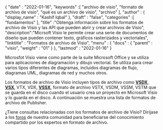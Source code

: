 {
  "date" : "2022-01-16",
  "keywords" :[ "archivo de visio", "formato de archivo de visio", "qué es un archivo de visio", "archivo" ],
  "author" : {
    "display_name" : "Kashif Iqbal"
},
  "draft" : "false",
  "categories" :[ "fundamentos" ],
  "title" :"Obtenga información sobre los formatos de archivo de Visio y las API que pueden abrir y crear archivos de Visio",
  "description":"Micrsoft Visio le permite crear una serie de documentos de diseño que pueden contener texto, gráficos rasterizados y vectoriales",
  "linktitle" : "Formatos de archivo de Visio",
  "menu" : {
    "docs" : {
      "parent" : "visio",
      "weight" : "01"
}
},
  "lastmod" : "2022-01-16"
}

Microsfot Visio viene como parte de la suite Microsoft Office y se utiliza para aplicaciones de diagramación y dibujo vectorial. Se utiliza para crear varios tipos diferentes de diagramas, incluidos diagramas de flujo, diagramas UML, diagramas de red y muchos otros.

Los formatos de archivo de Visio incluyen tipos de archivo como **[VSDX](/es/visio/vsdx/)**, **[VSX](/es/visio/vsx/)**, VTX, VDX, **[VSSX](/es/visio/vssx/)**, formato de archivo VSTX, VSDM, VSSM, VSTM que se guarda en el disco cuando el usuario crea un proyecto en Microsoft Visio y lo guarda en el disco. A continuación se muestra una lista de formatos de archivo de Publisher.

¿Tiene consultas relacionadas con los formatos de archivo de Visio? Diríjase a los [foros](https://forum.fileformat.com/c/visio/31) de nuestra comunidad para beneficiarse del conocimiento compartido por los expertos en formato de archivo.

